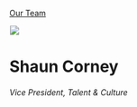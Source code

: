 





[Our Team](/who-we-are/team/)


![](data:image/gif;base64,R0lGODlhAQABAAAAACH5BAEKAAEALAAAAAABAAEAAAICTAEAOw==)![](https://www.gmmb.com/wp-content/uploads/2021/07/Shaun-Corney-0961-468x468.jpg)


Shaun Corney
============


###### Vice President, Talent & Culture











